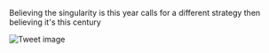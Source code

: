 Believing the singularity is this year calls for a different strategy then believing it's this century


![Tweet image](/assets/crosspoast/Gsdkjsob0AUmThS.jpg)

